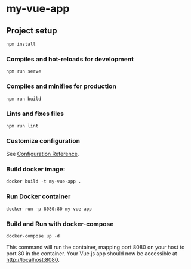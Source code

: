 # my-vue-app

## Project setup
```
npm install
```

### Compiles and hot-reloads for development
```
npm run serve
```

### Compiles and minifies for production
```
npm run build
```

### Lints and fixes files
```
npm run lint
```

### Customize configuration
See [Configuration Reference](https://cli.vuejs.org/config/).

### Build docker image:
```
docker build -t my-vue-app .
```

### Run Docker container
```
docker run -p 8080:80 my-vue-app
```

### Build and Run with docker-compose
```
docker-compose up -d
```


This command will run the container, mapping port 8080 on your host to port 80 in the container. Your Vue.js app should now be accessible at [http://localhost:8080](http://localhost:8080).
